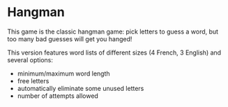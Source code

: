 # Hangman

This game is the classic hangman game: pick letters to guess a word, but too
many bad guesses will get you hanged!

This version features word lists of different sizes (4 French, 3 English)
and several options:
- minimum/maximum word length
- free letters
- automatically eliminate some unused letters
- number of attempts allowed
